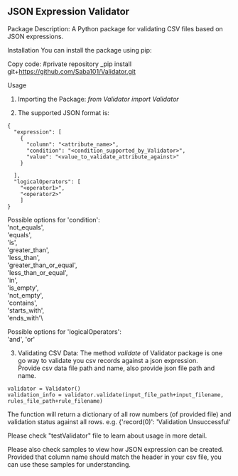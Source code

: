 ## JSON Expression Validator

Package Description: A Python package for validating CSV files based on JSON expressions.

Installation
You can install the package using pip:

Copy code: #private repository
_pip install git+https://github.com/Saba101/Validator.git


Usage
1. Importing the Package: _from Validator import Validator_

2. The supported JSON format is:
```
{
  "expression": [
    {
      "column": "<attribute_name>",
      "condition": "<condition_supported_by_Validator>",
      "value": "<value_to_validate_attribute_against>"
    }

  ],
  "logicalOperators": [
    "<operator1>", 
    "<operator2>"
    ]
}
```
Possible options for 'condition':\
'not_equals',\
'equals',\
'is',\
'greater_than',\
'less_than',\
'greater_than_or_equal',\
'less_than_or_equal',\
'in',\
'is_empty',\
'not_empty',\
'contains',\
'starts_with',\
'ends_with'\

Possible options for 'logicalOperators':\
'and', 'or'

3. Validating CSV Data:
The method _validate_ of Validator package is one go way to validate you csv records against a json expression. \
Provide csv data file path and name, also provide json file path and name.
```
validator = Validator()
validation_info = validator.validate(input_file_path+input_filename, rules_file_path+rule_filename)
```

The function will return a dictionary of all row numbers (of provided file) and validation status against all rows.
e.g. {'record(0)': 'Validation Unsuccessful'

Please check "testValidator" file to learn about usage in more detail.

Please also check samples to view how JSON expression can be created. Provided that column name should match the header in your csv file, you can use these samples for understanding.
